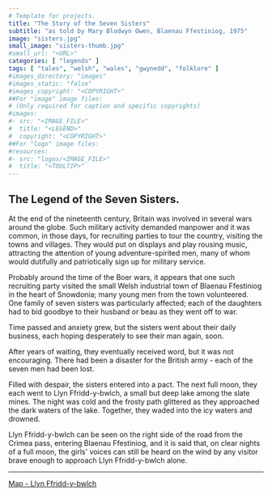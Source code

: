 ```yaml
---
# Template for projects.
title: "The Story of the Seven Sisters"
subtitle: "as told by Mary Blodwyn Owen, Blaenau Ffestiniog, 1975"
image: "sisters.jpg"
small_image: "sisters-thumb.jpg"
#small_url: "<URL>"
categories: [ "legends" ]
tags: [ "tales", "welsh", "wales", "gwynedd", "folklore" ]
#images_directory; "images"
#images_static: "false"
#images_copyright: "<COPYRIGHT>"
##For "image" image files:
# (Only required for caption and specific copyrights)
#images:
#- src: "<IMAGE_FILE>"
#  title: "<LEGEND>"
#  copyright: "<COPYRIGHT>"
##For "logo" image files:
#resources:
#- src: "logos/<IMAGE_FILE>"
#  title: "<TOOLTIP>"
---
```

## The Legend of the Seven Sisters. 


At the end of the nineteenth century, Britain was involved in several wars around the globe. Such military activity demanded manpower and it was common, in those days, for recruiting parties to tour the country, visiting the towns and villages. They would put on displays and play rousing music, attracting the attention of young adventure-spirited men, many of whom would dutifully and patriotically sign up for military service.  

Probably around the time of the Boer wars, it appears that one such recruiting party visited the small Welsh industrial town of Blaenau Ffestiniog in the heart of Snowdonia; many young men from the town volunteered. One family of seven sisters was particularly affected; each of the daughters had to bid goodbye to their husband or beau as they went off to war.  

Time passed and anxiety grew, but the sisters went about their daily business, each hoping desperately to see their man again, soon.  

After years of waiting, they eventually received word, but it was not encouraging. There had been a disaster for the British army - each of the seven men had been lost.  

Filled with despair, the sisters entered into a pact. The next full moon, they each went to Llyn Ffridd-y-bwlch, a small but deep lake among the slate mines. The night was cold and the frosty path glittered as they approached the dark waters of the lake. Together, they waded into the icy waters and drowned.   

Llyn Ffridd-y-bwlch can be seen on the right side of the road from the Crimea pass, entering Blaenau Ffestiniog, and it is said that, on clear nights of a full moon, the girls' voices can still be heard on the wind by any visitor brave enough to approach Llyn Ffridd-y-bwlch alone.

---

[Map - Llyn Ffridd-y-bwlch](/places/maps/wales/)